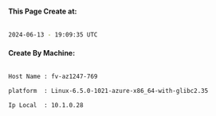 
   
#### This Page Create at:

```bash

2024-06-13 - 19:09:35 UTC

```

#### Create By Machine:

```bash

Host Name : fv-az1247-769

platform  : Linux-6.5.0-1021-azure-x86_64-with-glibc2.35

Ip Local  : 10.1.0.28

```

